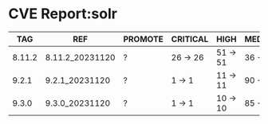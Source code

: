 # CVE Report:solr
|  TAG   |       REF       | PROMOTE | CRITICAL |   HIGH   |  MEDIUM  |   LOW    | UNKNOWN |
|--------|-----------------|---------|----------|----------|----------|----------|---------|
| 8.11.2 | 8.11.2_20231120 | ?       | 26 -> 26 | 51 -> 51 | 36 -> 36 | 45 -> 40 | 0 -> 0  |
| 9.2.1  | 9.2.1_20231120  | ?       | 1 -> 1   | 11 -> 11 | 90 -> 89 | 74 -> 70 | 0 -> 0  |
| 9.3.0  | 9.3.0_20231120  | ?       | 1 -> 1   | 10 -> 10 | 85 -> 84 | 71 -> 67 | 0 -> 0  |
